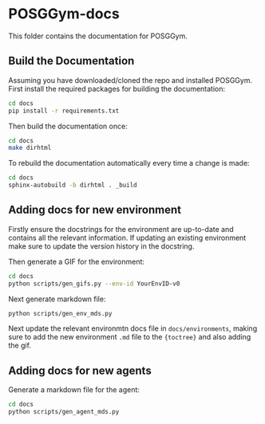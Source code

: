 # POSGGym-docs

This folder contains the documentation for POSGGym.

## Build the Documentation

Assuming you have downloaded/cloned the repo and installed POSGGym. First install the required packages for building the documentation:

```bash
cd docs
pip install -r requirements.txt
```

Then build the documentation once:

```bash
cd docs
make dirhtml
```

To rebuild the documentation automatically every time a change is made:

```bash
cd docs
sphinx-autobuild -b dirhtml . _build
```

## Adding docs for new environment

Firstly ensure the docstrings for the environment are up-to-date and contains all the relevant information. If updating an existing environment make sure to update the version history in the docstring.

Then generate a GIF for the environment:

```bash
cd docs
python scripts/gen_gifs.py --env-id YourEnvID-v0
```

Next generate markdown file:

```bash
python scripts/gen_env_mds.py
```

Next update the relevant environmtn docs file in `docs/environments`, making sure to add the new environment `.md` file to the `{toctree}` and also adding the gif.

## Adding docs for new agents


Generate a markdown file for the agent:

```bash
cd docs
python scripts/gen_agent_mds.py
```
